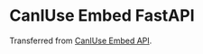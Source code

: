 # CanIUse Embed FastAPI

Transferred from [CanIUse Embed API](https://github.com/wangjiezhe/caniuse-embed-api).
